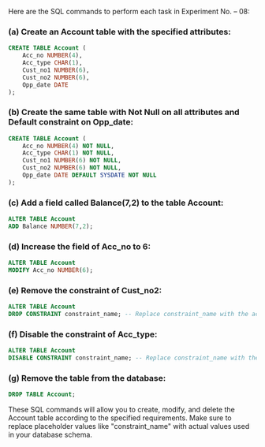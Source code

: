 Here are the SQL commands to perform each task in Experiment No. – 08:

### (a) Create an Account table with the specified attributes:
```sql
CREATE TABLE Account (
    Acc_no NUMBER(4),
    Acc_type CHAR(1),
    Cust_no1 NUMBER(6),
    Cust_no2 NUMBER(6),
    Opp_date DATE
);
```

### (b) Create the same table with Not Null on all attributes and Default constraint on Opp_date:
```sql
CREATE TABLE Account (
    Acc_no NUMBER(4) NOT NULL,
    Acc_type CHAR(1) NOT NULL,
    Cust_no1 NUMBER(6) NOT NULL,
    Cust_no2 NUMBER(6) NOT NULL,
    Opp_date DATE DEFAULT SYSDATE NOT NULL
);
```

### (c) Add a field called Balance(7,2) to the table Account:
```sql
ALTER TABLE Account
ADD Balance NUMBER(7,2);
```

### (d) Increase the field of Acc_no to 6:
```sql
ALTER TABLE Account
MODIFY Acc_no NUMBER(6);
```

### (e) Remove the constraint of Cust_no2:
```sql
ALTER TABLE Account
DROP CONSTRAINT constraint_name; -- Replace constraint_name with the actual name of the constraint
```

### (f) Disable the constraint of Acc_type:
```sql
ALTER TABLE Account
DISABLE CONSTRAINT constraint_name; -- Replace constraint_name with the actual name of the constraint
```

### (g) Remove the table from the database:
```sql
DROP TABLE Account;
```

These SQL commands will allow you to create, modify, and delete the Account table according to the specified requirements. Make sure to replace placeholder values like "constraint_name" with actual values used in your database schema.